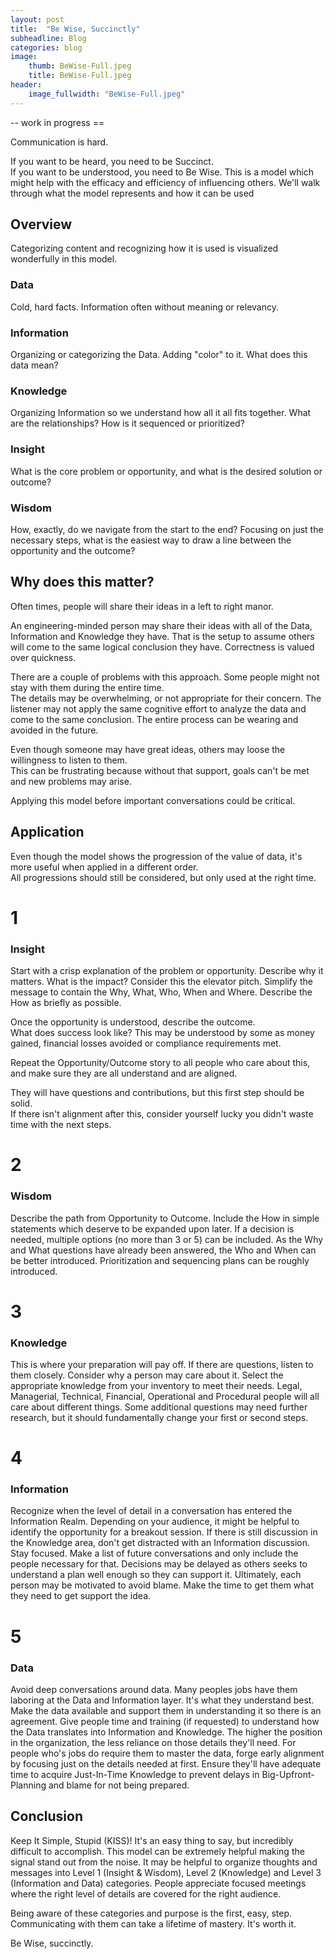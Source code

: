 ```yaml
---
layout: post
title:  "Be Wise, Succinctly"
subheadline: Blog
categories: blog
image:
    thumb: BeWise-Full.jpeg
    title: BeWise-Full.jpeg
header:
    image_fullwidth: "BeWise-Full.jpeg"
---
```

-- work in progress ==

Communication is hard.

If you want to be heard, you need to be Succinct.  
If you want to be understood, you need to Be Wise.
This is a model which might help with the efficacy and efficiency of influencing others. 
We'll walk through what the model represents and how it can be used

<h2>Overview</h2>
Categorizing content and recognizing how it is used is visualized wonderfully in this model.  
<h3>Data</h3>
Cold, hard facts.  Information often without meaning or relevancy.
<h3>Information</h3>
Organizing or categorizing the Data.  Adding "color" to it.  What does this data mean?
<h3>Knowledge</h3>
Organizing Information so we understand how all it all fits together.  What are the relationships? How is it sequenced or prioritized?
<h3>Insight</h3>
What is the core problem or opportunity, and what is the desired solution or outcome? 
<h3>Wisdom</h3>
How, exactly, do we navigate from the start to the end?  Focusing on just the necessary steps, what is the easiest way to draw a line between the opportunity and the outcome?

<h2>Why does this matter?</h2>
Often times, people will share their ideas in a left to right manor.  

An engineering-minded person may share their ideas with all of the Data, Information and Knowledge they have.
That is the setup to assume others will come to the same logical conclusion they have.  Correctness is valued over quickness.

There are a couple of problems with this approach. 
Some people might not stay with them during the entire time.  
The details may be overwhelming, or not appropriate for their concern.
The listener may not apply the same cognitive effort to analyze the data and come to the same conclusion.  The entire process can be wearing and avoided in the future.  

Even though someone may have great ideas, others may loose the willingness to listen to them.  
This can be frustrating because without that support, goals can't be met and new problems may arise.  

Applying this model before important conversations could be critical. 

<h2>Application</h2>

Even though the model shows the progression of the value of data, it's more useful when applied in a different order.  
All progressions should still be considered, but only used at the right time.  


<h1 style="">1</h1><h3>Insight</h3>
Start with a crisp explanation of the problem or opportunity.  Describe why it matters.  What is the impact?
Consider this the elevator pitch.  Simplify the message to contain the Why, What, Who, When and Where.  
Describe the How as briefly as possible.  

Once the opportunity is understood, describe the outcome.  
What does success look like?  This may be understood by some as money gained, financial losses avoided or compliance requirements met.

Repeat the Opportunity/Outcome story to all people who care about this, and make sure they are all understand and are aligned.  

They will have questions and contributions, but this first step should be solid.  
If there isn't alignment after this, consider yourself lucky you didn't waste time with the next steps.

<h1 style="">2</h1><h3>Wisdom</h3>
Describe the path from Opportunity to Outcome.  
Include the How in simple statements which deserve to be expanded upon later.  
If a decision is needed, multiple options (no more than 3 or 5) can be included.
As the Why and What questions have already been answered, the Who and When can be better introduced.  
Prioritization and sequencing plans can be roughly introduced.

<h1 style="">3</h1><h3>Knowledge</h3>
This is where your preparation will pay off.  
If there are questions, listen to them closely.  Consider why a person may care about it.
Select the appropriate knowledge from your inventory to meet their needs.  
Legal, Managerial, Technical, Financial, Operational and Procedural people will all care about different things.  
Some additional questions may need further research, but it should fundamentally change your first or second steps.  


<h1 style="">4</h1><h3>Information</h3>
Recognize when the level of detail in a conversation has entered the Information Realm.  
Depending on your audience, it might be helpful to identify the opportunity for a breakout session.  
If there is still discussion in the Knowledge area, don't get distracted with an Information discussion.  
Stay focused.  Make a list of future conversations and only include the people necessary for that.  
Decisions may be delayed as others seeks to understand a plan well enough so they can support it.  
Ultimately, each person may be motivated to avoid blame.  Make the time to get them what they need to get support the idea.

<h1 style="">5</h1><h3>Data</h3>
Avoid deep conversations around data.  Many peoples jobs have them laboring at the Data and Information layer.  It's what they understand best.
Make the data available and support them in understanding it so there is an agreement.  
Give people time and training (if requested) to understand how the Data translates into Information and Knowledge.
The higher the position in the organization, the less reliance on those details they'll need.  
For people who's jobs do require them to master the data, forge early alignment by focusing just on the details needed at first.  
Ensure they'll have adequate time to acquire Just-In-Time Knowledge to prevent delays in Big-Upfront-Planning and blame for not being prepared.  

<h2>Conclusion</h2>
Keep It Simple, Stupid (KISS)!
It's an easy thing to say, but incredibly difficult to accomplish.  
This model can be extremely helpful making the signal stand out from the noise.  
It may be helpful to organize thoughts and messages into Level 1 (Insight & Wisdom), Level 2 (Knowledge) and Level 3 (Information and Data) categories. 
People appreciate focused meetings where the right level of details are covered for the right audience.  

Being aware of these categories and purpose is the first, easy, step.  Communicating with them can take a lifetime of mastery. 
It's worth it. 

Be Wise, succinctly.  


